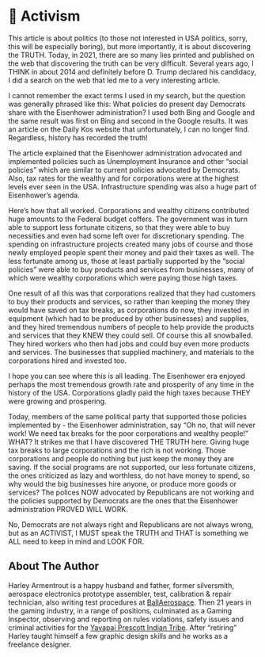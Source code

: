 # 🧘 Activism

This article is about politics (to those not interested in USA politics, sorry,
this will be especially boring), but more importantly, it is about discovering
the TRUTH. Today, in 2021, there are so many lies printed and published on the
web that discovering the truth can be very difficult. Several years ago, I THINK
in about 2014 and definitely before D. Trump declared his candidacy, I did a
search on the web that led me to a very interesting article.

I cannot remember the exact terms I used in my search, but the question was
generally phrased like this: What policies do present day Democrats share with
the Eisenhower administration? I used both Bing and Google and the same result
was first on Bing and second in the Google results. It was an article on the
Daily Kos website that unfortunately, I can no longer find. Regardless, history
has recorded the truth!

The article explained that the Eisenhower administration advocated and
implemented policies such as Unemployment Insurance and other “social policies”
which are similar to current policies advocated by Democrats. Also, tax rates
for the wealthy and for corporations were at the highest levels ever seen in the
USA. Infrastructure spending was also a huge part of Eisenhower’s agenda.

Here’s how that all worked. Corporations and wealthy citizens contributed huge
amounts to the Federal budget coffers. The government was in turn able to
support less fortunate citizens, so that they were able to buy necessities and
even had some left over for discretionary spending. The spending on
infrastructure projects created many jobs of course and those newly employed
people spent their money and paid their taxes as well. The less fortunate among
us, those at least partially supported by the “social policies” were able to buy
products and services from businesses, many of which were wealthy corporations
which were paying those high taxes.

One result of all this was that corporations realized that they had customers to
buy their products and services, so rather than keeping the money they would
have saved on tax breaks, as corporations do now, they invested in equipment
(which had to be produced by other businesses) and supplies, and they hired
tremendous numbers of people to help provide the products and services that they
KNEW they could sell. Of course this all snowballed. They hired workers who then
had jobs and could buy even more products and services. The businesses that
supplied machinery, and materials to the corporations hired and invested too.

I hope you can see where this is all leading. The Eisenhower era enjoyed perhaps
the most tremendous growth rate and prosperity of any time in the history of the
USA. Corporations gladly paid the high taxes because THEY were growing and
prospering.

Today, members of the same political party that supported those policies
implemented by - the Eisenhower administration, say “Oh no, that will never
work! We need tax breaks for the poor corporations and wealthy people!” WHAT? It
strikes me that I have discovered THE TRUTH here. Giving huge tax breaks to
large corporations and the rich is not working. Those corporations and people do
nothing but just keep the money they are saving. If the social programs are not
supported, our less fortunate citizens, the ones criticized as lazy and
worthless, do not have money to spend, so why would the big businesses hire
anyone, or produce more goods or services? The polices NOW advocated by
Republicans are not working and the policies supported by Democrats are the ones
that the Eisenhower administration PROVED WILL WORK.

No, Democrats are not always right and Republicans are not always wrong, but as
an ACTIVIST, I MUST speak the TRUTH and THAT is something we ALL need to keep in
mind and LOOK FOR.

## About The Author

Harley Armentrout is a happy husband and father, former silversmith, aerospace
electronics prototype assembler, test, calibration & repair technician, also
writing test procedures at [BallAerospace](https://www.ball.com/aerospace). Then
21 years in the gaming industry, in a range of positions, culminated as a Gaming
Inspector, observing and reporting on rules violations, safety issues and
criminal activities for the
[Yavapai Prescott Indian Tribe](https://buckyscasino.com/). After “retiring”
Harley taught himself a few graphic design skills and he works as a freelance
designer.
